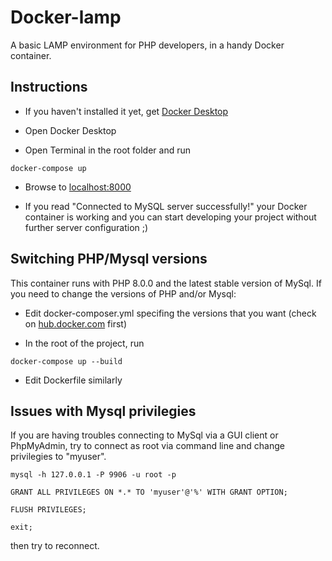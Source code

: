 # Docker-lamp

A basic LAMP environment for PHP developers, in a handy Docker container.

## Instructions

- If you haven't installed it yet, get [Docker Desktop](https://www.docker.com/products/docker-desktop/)


- Open Docker Desktop

- Open Terminal in the root folder and run

`docker-compose up`

- Browse to [localhost:8000](http://localhost:8000)

- If you read "Connected to MySQL server successfully!" your Docker container is working and you can start developing your project without further server configuration ;)

## Switching PHP/Mysql versions

This container runs with PHP 8.0.0 and the latest stable version of MySql.
If you need to change the versions of PHP and/or Mysql:

- Edit docker-composer.yml specifing the versions that you want (check on [hub.docker.com](https://hub.docker.com/) first)

- In the root of the project, run 

`docker-compose up --build`

- Edit Dockerfile similarly

## Issues with Mysql privilegies

If you are having troubles connecting to MySql via a GUI client or PhpMyAdmin, try to connect as root via command line and change privilegies to "myuser".

`mysql -h 127.0.0.1 -P 9906 -u root -p`

`GRANT ALL PRIVILEGES ON *.* TO 'myuser'@'%' WITH GRANT OPTION;`

`FLUSH PRIVILEGES;`

`exit;`

then try to reconnect.